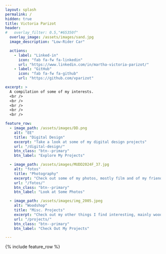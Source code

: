 ```yaml
---
layout: splash
permalink: /
hidden: true
title: Victoria Parizot
header:
#   overlay_filter: 0.5,"#65350f"
  overlay_image: /assets/images/sand.jpg
  image_description: "Low-Rider Car"

  actions:
    - label: "Linked-in"
      icon: "fab fa-fw fa-linkedin"
      url: "https://www.linkedin.com/in/martha-victoria-parizot/"
    - label: "GitHub"
      icon: "fab fa-fw fa-github"
      url: "https://github.com/vparizot"

excerpt: >
  A compilation of some of my interests. 
  <br />
  <br />
  <br />
  <br />
  <br />

feature_row:
  - image_path: /assets/images/DD.png
    alt: "EE"
    title: "Digital Design"
    excerpt: "Take a look at some of my digital design projects"
    url: "/digital-design/"
    btn_class: "btn--primary"
    btn_label: "Explore My Projects"

  - image_path: /assets/images/MUDD2024F_37.jpg
    alt: "fotos"
    title: "Photography"
    excerpt: "Check out some of my photos, mostly film and of my friends"
    url: "/fotos/"
    btn_class: "btn--primary"
    btn_label: "Look at Some Photos"

  - image_path: /assets/images/img_2005.jpeg
    alt: "Woodshop"
    title: "Misc. Projects"
    excerpt: "Check out my other things I find interesting, mainly wood working, sailing, and speakers"
    url: "/projects/"
    btn_class: "btn--primary"
    btn_label: "Check Out My Projects"      

---
```


{% include feature_row %}